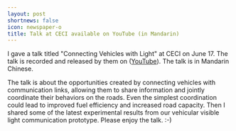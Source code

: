 ```yaml
---
layout: post
shortnews: false
icon: newspaper-o
title: Talk at CECI available on YouTube (in Mandarin)
---
```


I gave a talk titled "Connecting Vehicles with Light" at CECI on June 17. The talk is recorded and released by them on ([YouTube](https://youtu.be/4uBOJcxJBwA)). The talk is in Mandarin Chinese.

The talk is about the opportunities created by connecting vehicles with communication links, allowing them to share information and jointly coordinate their behaviors on the roads. Even the simplest coordination could lead to improved fuel efficiency and increased road capacity. Then I shared some of the latest experimental results from our vehicular visible light communication prototype. Please enjoy the talk. :-) 
